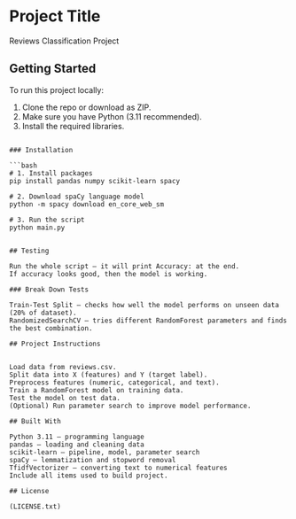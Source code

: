 

# Project Title

Reviews Classification Project  

## Getting Started

To run this project locally:  
1. Clone the repo or download as ZIP.  
2. Make sure you have Python (3.11 recommended).  
3. Install the required libraries.  
```

### Installation

```bash
# 1. Install packages
pip install pandas numpy scikit-learn spacy

# 2. Download spaCy language model
python -m spacy download en_core_web_sm

# 3. Run the script
python main.py


## Testing

Run the whole script – it will print Accuracy: at the end.
If accuracy looks good, then the model is working.

### Break Down Tests

Train-Test Split – checks how well the model performs on unseen data (20% of dataset).
RandomizedSearchCV – tries different RandomForest parameters and finds the best combination.

## Project Instructions


Load data from reviews.csv.
Split data into X (features) and Y (target label).
Preprocess features (numeric, categorical, and text).
Train a RandomForest model on training data.
Test the model on test data.
(Optional) Run parameter search to improve model performance.

## Built With

Python 3.11 – programming language
pandas – loading and cleaning data
scikit-learn – pipeline, model, parameter search
spaCy – lemmatization and stopword removal
TfidfVectorizer – converting text to numerical features
Include all items used to build project.

## License

(LICENSE.txt)
